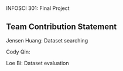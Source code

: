 # 

INFOSCI 301: Final Project

## Team Contribution Statement

Jensen Huang: Dataset searching

Cody Qin:

Loe Bi: Dataset evaluation

